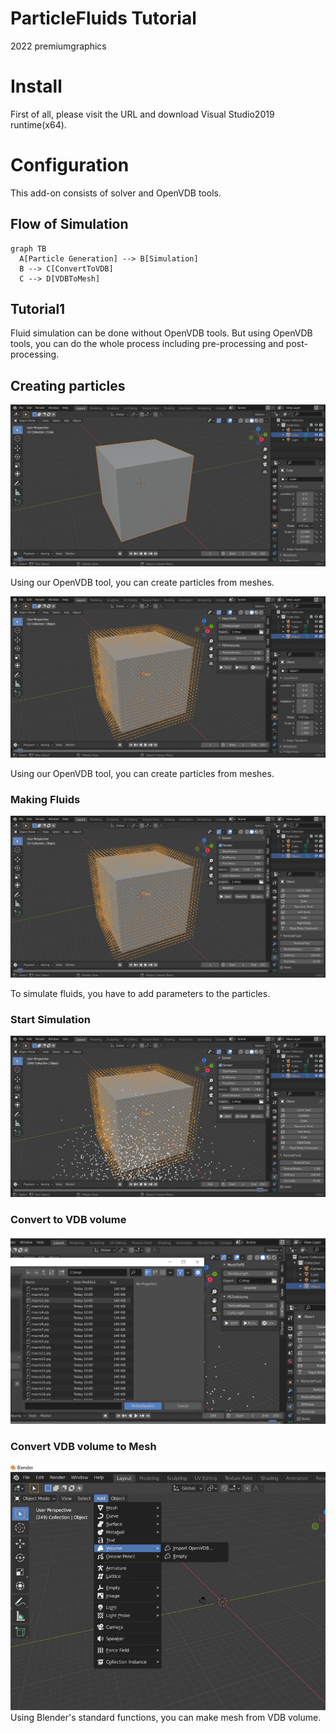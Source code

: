 # ParticleFluids Tutorial

2022 premiumgraphics

# Install
First of all, please visit the URL and download Visual Studio2019 runtime(x64).

# Configuration
This add-on consists of solver and OpenVDB tools.

## Flow of Simulation

```mermaid
graph TB
  A[Particle Generation] --> B[Simulation]
  B --> C[ConvertToVDB]
  C --> D[VDBToMesh]
```


## Tutorial1

Fluid simulation can be done without OpenVDB tools.
But using OpenVDB tools, you can do the whole process including pre-processing and post-processing.

## Creating particles


![MeshToPS](./images/Mesh.png) 

Using our OpenVDB tool, you can create particles from meshes.

![MeshToPS](./images/MeshToPS.PNG) 

Using our OpenVDB tool, you can create particles from meshes.

### Making Fluids
![PSToFluid](./images/Fluid.PNG) 

To simulate fluids, you have to add parameters to the particles.

### Start Simulation
![Start](./images/Start.PNG) 

### Convert to VDB volume
![PSToVolume](./images/PSToVolume.PNG) 

### Convert VDB volume to Mesh
![VDBImport](./images/VDBImport.PNG) 
Using Blender's standard functions, you can make mesh from VDB volume.